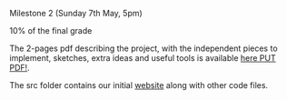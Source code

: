 Milestone 2 (Sunday 7th May, 5pm)

10% of the final grade

The 2-pages pdf describing the project, with the independent pieces to implement, sketches, extra ideas and useful tools is available [here PUT PDF!](PUT_PDF).

The src folder contains our initial [website](https://com-480-data-visualization.github.io/datavis-project-2022-datagang/src/) along with other code files.
